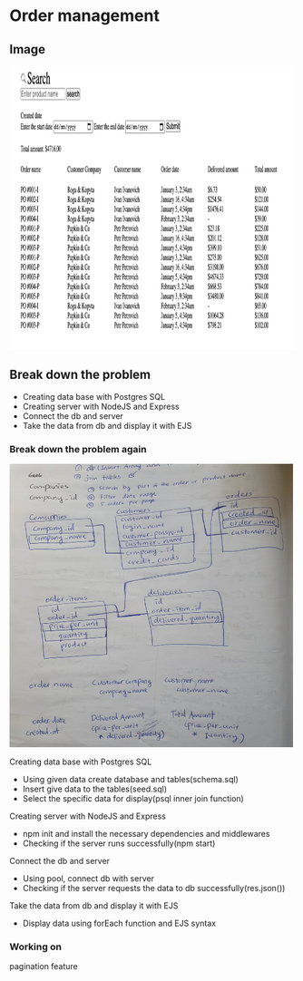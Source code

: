 # Order management

## Image
<img src="./public/app_image.png" width="700" height="500">

## Break down the problem
- Creating data base with Postgres SQL
- Creating server with NodeJS and Express
- Connect the db and server
- Take the data from db and display it with EJS

### Break down the problem again
<img src="./public/psql_tables.jpeg" width="500" height="500">

Creating data base with Postgres SQL
- Using given data create database and tables(schema.sql)
- Insert give data to the tables(seed.sql)
- Select the specific data for display(psql inner join function)

Creating server with NodeJS and Express
- npm init and install the necessary dependencies and middlewares
- Checking if the server runs successfully(npm start)

Connect the db and server
- Using pool, connect db with server
- Checking if the server requests the data to db successfully(res.json())

Take the data from db and display it with EJS
- Display data using forEach function and EJS syntax


### Working on
pagination feature

